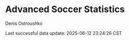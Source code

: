 # Advanced Soccer Statistics
Denis Ostroushko

<!-- gfm -->

Last successful data update: 2025-06-12 23:24:26 CST
